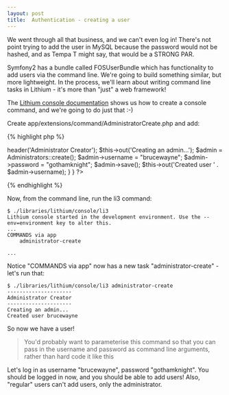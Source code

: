 ```yaml
---
layout: post
title:  Authentication - creating a user
---
```


We went through all that business, and we can't even log in! There's not point trying to add the user in MySQL because the password would not be hashed, and as Tempa T might say, that would be a STRONG PAR.

Symfony2 has a bundle called FOSUserBundle which has functionality to add users via the command line. We're going to build something similar, but more lightweight. In the process, we'll learn about writing command line tasks in Lithium - it's more than "just" a web framework!

The [Lithium console documentation](http://lithify.me/docs/lithium/console) shows us how to create a console command, and we're going to do just that :-)

Create app/extensions/command/AdministratorCreate.php and add:

{% highlight php %}
<?php
namespace app\extensions\command;

use app\models\Administrators;

class AdministratorCreate extends \lithium\console\Command {

    public function run() {
        $this->header('Administrator Creator');
        $this->out('Creating an admin...');
		
		$admin = Administrators::create();
		$admin->username = "brucewayne";
		$admin->password = "gothamknight";
		$admin->save();
		
		$this->out('Created user ' . $admin->username);
    }
}
?>
{% endhighlight %}

Now, from the command line, run the li3 command:

    $ ./libraries/lithium/console/li3             
	Lithium console started in the development environment. Use the --env=environment key to alter this.
	...
	COMMANDS via app
		administrator-create
    
    ...

Notice "COMMANDS via app" now has a new task "administrator-create" - let's run that:

    $ ./libraries/lithium/console/li3 administrator-create
	---------------------
	Administrator Creator
	---------------------
	Creating an admin...
	Created user brucewayne

So now we have a user!

> You'd probably want to parameterise this command so that you can pass in the username and password as command line arguments, rather than hard code it like this

Let's log in as username "brucewayne", password "gothamknight". You should be logged in now, and you should be able to add users! Also, "regular" users can't add users, only the administrator.